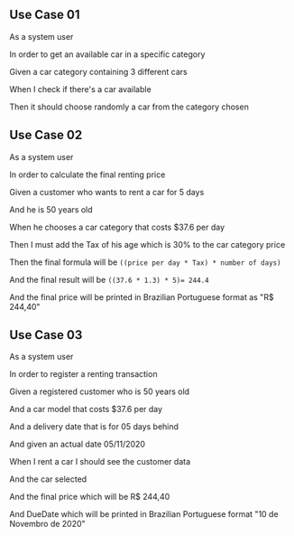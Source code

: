 ## Use Case 01

As a system user

In order to get an available car in a specific category

Given a car category containing 3 different cars

When I check if there's a car available

Then it should choose randomly a car from the category chosen

## Use Case 02

As a system user

In order to calculate the final renting price

Given a customer who wants to rent a car for 5 days

And he is 50 years old

When he chooses a car category that costs $37.6 per day

Then I must add the Tax of his age which is 30% to the car category price

Then the final formula will be `((price per day * Tax) * number of days)`

And the final result will be `((37.6 * 1.3) * 5)= 244.4`

And the final price will be printed in Brazilian Portuguese format as "R$ 244,40"

## Use Case 03

As a system user

In order to register a renting transaction

Given a registered customer who is 50 years old

And a car model that costs $37.6 per day

And a delivery date that is for 05 days behind

And given an actual date 05/11/2020

When I rent a car I should see the customer data

And the car selected

And the final price which will be R$ 244,40

And DueDate which will be printed in Brazilian Portuguese format "10 de Novembro de 2020"  